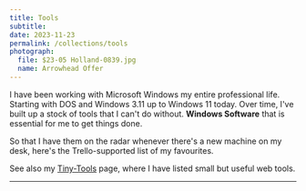 ```yaml
---
title: Tools
subtitle: 
date: 2023-11-23
permalink: /collections/tools
photograph: 
  file: $23-05 Holland-0839.jpg
  name: Arrowhead Offer
---
```


I have been working with Microsoft Windows my entire professional life. Starting with DOS and Windows 3.11 up to Windows 11 today. Over time, I've built up a stock of tools that I can't do without. **Windows Software** that is essential for me to get things done.

So that I have them on the radar whenever there's a new machine on my desk, here's the Trello-supported list of my favourites.

See also my [Tiny-Tools](/collections/tiny-tools) page, where I have listed small but useful web tools.

---
